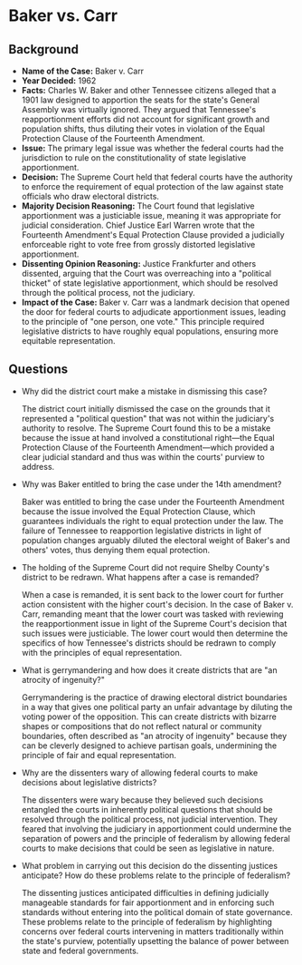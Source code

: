 # Baker vs. Carr

## Background
- **Name of the Case:** Baker v. Carr
- **Year Decided:** 1962
- **Facts:** Charles W. Baker and other Tennessee citizens alleged that a 1901 law designed to apportion the seats for the state's General Assembly was virtually ignored. They argued that Tennessee's reapportionment efforts did not account for significant growth and population shifts, thus diluting their votes in violation of the Equal Protection Clause of the Fourteenth Amendment.
- **Issue:** The primary legal issue was whether the federal courts had the jurisdiction to rule on the constitutionality of state legislative apportionment. 
- **Decision:** The Supreme Court held that federal courts have the authority to enforce the requirement of equal protection of the law against state officials who draw electoral districts.
- **Majority Decision Reasoning:** The Court found that legislative apportionment was a justiciable issue, meaning it was appropriate for judicial consideration. Chief Justice Earl Warren wrote that the Fourteenth Amendment's Equal Protection Clause provided a judicially enforceable right to vote free from grossly distorted legislative apportionment.
- **Dissenting Opinion Reasoning:** Justice Frankfurter and others dissented, arguing that the Court was overreaching into a "political thicket" of state legislative apportionment, which should be resolved through the political process, not the judiciary.
- **Impact of the Case:** Baker v. Carr was a landmark decision that opened the door for federal courts to adjudicate apportionment issues, leading to the principle of "one person, one vote." This principle required legislative districts to have roughly equal populations, ensuring more equitable representation.

## Questions
- Why did the district court make a mistake in dismissing this case?

  The district court initially dismissed the case on the grounds that it represented a "political question" that was not within the judiciary's authority to resolve. The Supreme Court found this to be a mistake because the issue at hand involved a constitutional right—the Equal Protection Clause of the Fourteenth Amendment—which provided a clear judicial standard and thus was within the courts' purview to address.

- Why was Baker entitled to bring the case under the 14th amendment?

  Baker was entitled to bring the case under the Fourteenth Amendment because the issue involved the Equal Protection Clause, which guarantees individuals the right to equal protection under the law. The failure of Tennessee to reapportion legislative districts in light of population changes arguably diluted the electoral weight of Baker's and others' votes, thus denying them equal protection.

- The holding of the Supreme Court did not require Shelby County's district to be redrawn. What happens after a case is remanded?

  When a case is remanded, it is sent back to the lower court for further action consistent with the higher court's decision. In the case of Baker v. Carr, remanding meant that the lower court was tasked with reviewing the reapportionment issue in light of the Supreme Court's decision that such issues were justiciable. The lower court would then determine the specifics of how Tennessee's districts should be redrawn to comply with the principles of equal representation.

- What is gerrymandering and how does it create districts that are "an atrocity of ingenuity?"

  Gerrymandering is the practice of drawing electoral district boundaries in a way that gives one political party an unfair advantage by diluting the voting power of the opposition. This can create districts with bizarre shapes or compositions that do not reflect natural or community boundaries, often described as "an atrocity of ingenuity" because they can be cleverly designed to achieve partisan goals, undermining the principle of fair and equal representation.

- Why are the dissenters wary of allowing federal courts to make decisions about legislative districts?

  The dissenters were wary because they believed such decisions entangled the courts in inherently political questions that should be resolved through the political process, not judicial intervention. They feared that involving the judiciary in apportionment could undermine the separation of powers and the principle of federalism by allowing federal courts to make decisions that could be seen as legislative in nature.

- What problem in carrying out this decision do the dissenting justices anticipate? How do these problems relate to the principle of federalism?

  The dissenting justices anticipated difficulties in defining judicially manageable standards for fair apportionment and in enforcing such standards without entering into the political domain of state governance. These problems relate to the principle of federalism by highlighting concerns over federal courts intervening in matters traditionally within the state's purview, potentially upsetting the balance of power between state and federal governments.


